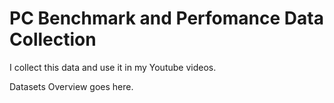 # PC Benchmark and Perfomance Data Collection

I collect this data and use it in my Youtube videos. 

Datasets Overview goes here.
